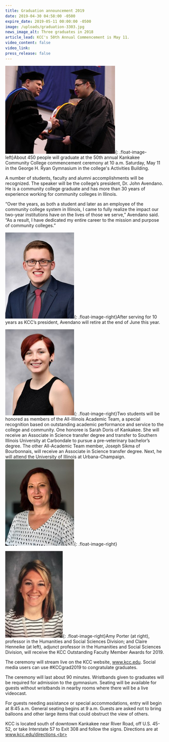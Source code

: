 ```yaml
---
title: Graduation announcement 2019
date: 2019-04-30 04:58:00 -0500
expire_date: 2019-05-11 00:00:00 -0500
image: /uploads/graduation-3303.jpg
news_image_alt: Three graduates in 2018
article_lead: KCC's 50th Annual Commencement is May 11.
video_content: false
video_link:
press_release: false
---
```


![](/uploads/j-avendano-and-2018-graduate-ric-dean-dela-cruz---copy.jpg){: .float-image-left}About 450 people will graduate at the 50th annual Kankakee Community College commencement ceremony at 10 a.m. Saturday, May 11 in the George H. Ryan Gymnasium in the college's Activities Building. 

A number of students, faculty and alumni accomplishments will be recognized. The speaker will be the college’s president, Dr. John Avendano. He is a community college graduate and has more than 30 years of experience working for community colleges in Illinois. 

“Over the years, as both a student and later as an employee of the community college system in Illinois, I came to fully realize the impact our two-year institutions have on the lives of those we serve,” Avendano said. “As a result, I have dedicated my entire career to the mission and purpose of community colleges.” 

![](/uploads/joseph-sikma-dsc-8742.jpg){: .float-image-right}After serving for 10 years as KCC’s president, Avendano will retire at the end of June this year. 

![](/uploads/sarah-doris-dsc-8837.jpg){: .float-image-right}Two students will be honored as members of the All-Illinois Academic Team, a special recognition based on outstanding academic performance and service to the college and community. One honoree is Sarah Doris of Kankakee. She will receive an Associate in Science transfer degree and transfer to Southern Illinois University at Carbondale to pursue a pre-veterinary bachelor’s degree. The other All-Academic Team member, Joseph Sikma of Bourbonnais, will receive an Associate in Science transfer degree. Next, he will attend the University of Illinois at Urbana-Champaign. ![](/uploads/amy-porter-dsc-8253.jpg){: .float-image-right}

![](/uploads/claire-henneike.jpg){: .float-image-right}Amy Porter (at right), professor in the Humanities and Social Sciences Division; and Claire Henneike (at left), adjunct professor in the Humanities and Social Sciences Division, will receive the KCC Outstanding Faculty Member Awards for 2019.

The ceremony will stream live on the KCC website, www.kcc.edu. Social media users can use \#KCCgrad2019 to congratulate graduates.

The ceremony will last about 90 minutes. Wristbands given to graduates will be required for admission to the gymnasium. Seating will be available for guests without wristbands in nearby rooms where there will be a live videocast.

For guests needing assistance or special accommodations, entry will begin at 8:45 a.m. General seating begins at 9 a.m. Guests are asked not to bring balloons and other large items that could obstruct the view of others. 

KCC is located south of downtown Kankakee near River Road, off U.S. 45-52, or take Interstate 57 to Exit 308 and follow the signs. Directions are at www.kcc.edu/directions.<br>